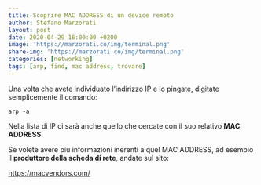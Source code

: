 ```yaml
---
title: Scoprire MAC ADDRESS di un device remoto
author: Stefano Marzorati
layout: post
date: 2020-04-29 16:00:00 +0200
image: 'https://marzorati.co/img/terminal.png'
share-img: 'https://marzorati.co/img/terminal.png'
categories: [networking]
tags: [arp, find, mac address, trovare]
---
```

Una volta che avete individuato l&#8217;indirizzo IP e lo pingate, digitate semplicemente il comando:

`arp -a`

Nella lista di IP ci sarà anche quello che cercate con il suo relativo **MAC ADDRESS**.

Se volete avere più informazioni inerenti a quel MAC ADDRESS, ad esempio il **produttore della scheda di rete**, andate sul sito:

<a href="https://macvendors.com/" target="_blank">https://macvendors.com/</a>